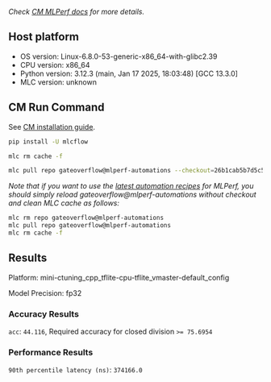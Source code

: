 *Check [CM MLPerf docs](https://docs.mlcommons.org/inference) for more details.*

## Host platform

* OS version: Linux-6.8.0-53-generic-x86_64-with-glibc2.39
* CPU version: x86_64
* Python version: 3.12.3 (main, Jan 17 2025, 18:03:48) [GCC 13.3.0]
* MLC version: unknown

## CM Run Command

See [CM installation guide](https://docs.mlcommons.org/inference/install/).

```bash
pip install -U mlcflow

mlc rm cache -f

mlc pull repo gateoverflow@mlperf-automations --checkout=26b1cab5b7d5c585235742a655629908f03ca0c9


```
*Note that if you want to use the [latest automation recipes](https://docs.mlcommons.org/inference) for MLPerf,
 you should simply reload gateoverflow@mlperf-automations without checkout and clean MLC cache as follows:*

```bash
mlc rm repo gateoverflow@mlperf-automations
mlc pull repo gateoverflow@mlperf-automations
mlc rm cache -f

```

## Results

Platform: mini-ctuning_cpp_tflite-cpu-tflite_vmaster-default_config

Model Precision: fp32

### Accuracy Results 
`acc`: `44.116`, Required accuracy for closed division `>= 75.6954`

### Performance Results 
`90th percentile latency (ns)`: `374166.0`
